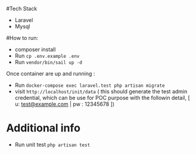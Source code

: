 
#Tech Stack
- Laravel
- Mysql


#How to run:

- composer install
- Run `cp .env.example .env`
- Run `vendor/bin/sail up -d`

Once container are up and running : 

- Run `docker-compose exec laravel.test php artisan migrate`
- visit `http://localhost/init/data` ( this should generate the test admin credential, which can be use for POC purpose with the followin detail, [ u: test@example.com | pw : 12345678 ])




# Additional info
- Run unit test `php artisan test`
